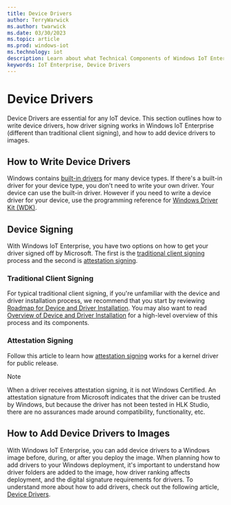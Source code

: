 ```yaml
---
title: Device Drivers
author: TerryWarwick
ms.author: twarwick
ms.date: 03/30/2023
ms.topic: article
ms.prod: windows-iot
ms.technology: iot
description: Learn about what Technical Components of Windows IoT Enterprise.
keywords: IoT Enterprise, Device Drivers
---
```


# Device Drivers

Device Drivers are essential for any IoT device. This section outlines how to write device drivers, how driver signing works in Windows IoT Enterprise (different than traditional client signing), and how to add device drivers to images.  

## How to Write Device Drivers

Windows contains [built-in drivers](/windows-hardware/drivers/gettingstarted/do-you-need-to-write-a-driver-) for many device types. If there's a built-in driver for your device type, you don't need to write your own driver. Your device can use the built-in driver. However if you need to write a device driver for your device, use the programming reference for [Windows Driver Kit (WDK)](/windows-hardware/drivers/ddi/).  

## Device Signing

With Windows IoT Enterprise, you have two options on how to get your driver signed off by Microsoft. The first is the [traditional client signing](/windows-hardware/drivers/install/driver-signing ) process and the second is [attestation signing](/windows-hardware/drivers/dashboard/attestation-signing-a-kernel-driver-for-public-release).

### Traditional Client Signing

For typical traditional client signing, if you're unfamiliar with the device and driver installation process, we recommend that you start by reviewing [Roadmap for Device and Driver Installation](/windows-hardware/drivers/install/roadmap-for-device-and-driver-installation--windows-vista-and-later-). You may also want to read [Overview of Device and Driver Installation](/windows-hardware/drivers/install/overview-of-device-and-driver-installation) for a high-level overview of this process and its components.

### Attestation Signing

Follow this article to learn how [attestation signing](/windows-hardware/drivers/dashboard/attestation-signing-a-kernel-driver-for-public-release) works for a kernel driver for public release.

> [!NOTE]
> When a driver receives attestation signing, it is not Windows Certified. An attestation signature from Microsoft indicates that the driver can be trusted by Windows, but because the driver has not been tested in HLK Studio, there are no assurances made around compatibility, functionality, etc.

## How to Add Device Drivers to Images

With Windows IoT Enterprise, you can add device drivers to a Windows image before, during, or after you deploy the image. When planning how to add drivers to your Windows deployment, it's important to understand how driver folders are added to the image, how driver ranking affects deployment, and the digital signature requirements for drivers. To understand more about how to add drivers, check out the following article, [Device Drivers](/windows-hardware/manufacture/desktop/device-drivers-and-deployment-overview).
